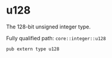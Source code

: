 # u128

The 128-bit unsigned integer type.

Fully qualified path: `core::integer::u128`

<pre><code class="language-rust">pub extern type u128</code></pre>


